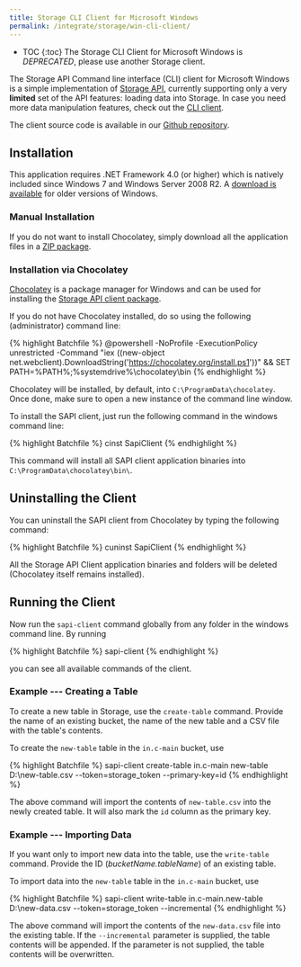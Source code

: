 ```yaml
---
title: Storage CLI Client for Microsoft Windows
permalink: /integrate/storage/win-cli-client/
---
```


* TOC
{:toc}
The Storage CLI Client for Microsoft Windows is *DEPRECATED*, please use another Storage client.

The Storage API Command line interface (CLI) client for Microsoft Windows is a simple implementation
of [Storage API](https://keboola.docs.apiary.io/#), currently supporting only a
very **limited** set of the API features: loading data into Storage.
In case you need more data manipulation features, check out the [CLI client](/integrate/storage/docker-cli-client/).

The client source code is available in our [Github repository](https://github.com/keboola/storage-api-dotnet-client).

## Installation
This application requires .NET Framework 4.0 (or higher) which is natively included since Windows 7
and Windows Server 2008 R2. A [download is available](https://www.microsoft.com/en-us/download/details.aspx?id=17718)
for older versions of Windows.

### Manual Installation
If you do not want to install Chocolatey, simply download all the application files in a
[ZIP package](https://keboola-sapi-dotnet-client.s3.amazonaws.com/builds/sapi-client.zip).

### Installation via Chocolatey
[Chocolatey](https://chocolatey.org/) is a package manager for Windows and can be used for installing the
[Storage API client package](https://chocolatey.org/packages/SapiClient).

If you do not have Chocolatey installed, do so using the following (administrator) command line:

{% highlight Batchfile %}
@powershell -NoProfile -ExecutionPolicy unrestricted -Command "iex ((new-object net.webclient).DownloadString('https://chocolatey.org/install.ps1'))" && SET PATH=%PATH%;%systemdrive%\chocolatey\bin
{% endhighlight %}

Chocolatey will be installed, by default, into `C:\ProgramData\chocolatey`.
Once done, make sure to open a new instance of the command line window.

To install the SAPI client, just run the following command in the windows command line:

{% highlight Batchfile %}
cinst SapiClient
{% endhighlight %}

This command will install all SAPI client application binaries into `C:\ProgramData\chocolatey\bin\`.

## Uninstalling the Client
You can uninstall the SAPI client from Chocolatey by typing the following command:

{% highlight Batchfile %}
cuninst SapiClient
{% endhighlight %}

All the Storage API Client application binaries and folders will be deleted (Chocolatey itself remains installed).

## Running the Client
Now run the `sapi-client` command globally from any folder in the windows command line. By running

{% highlight Batchfile %}
sapi-client
{% endhighlight %}

you can see all available commands of the client.

### Example --- Creating a Table
To create a new table in Storage, use the `create-table` command. Provide the name of an
existing bucket, the name of the new table and a CSV file with the table's contents.

To create the `new-table` table  in the `in.c-main` bucket, use

{% highlight Batchfile %}
sapi-client create-table in.c-main new-table D:\new-table.csv --token=storage_token --primary-key=id
{% endhighlight %}

The above command will import the contents of `new-table.csv` into the newly created table. It will
also mark the `id` column as the primary key.

### Example --- Importing Data
If you want only to import new data into the table, use the `write-table` command. Provide
the ID (*bucketName.tableName*) of an existing table.

To import data into the `new-table` table in the `in.c-main` bucket, use

{% highlight Batchfile %}
sapi-client write-table in.c-main.new-table D:\new-data.csv --token=storage_token --incremental
{% endhighlight %}

The above command will import the contents of the `new-data.csv` file into the existing table. If the
`--incremental` parameter is supplied, the table contents will be appended. If the parameter is not
supplied, the table contents will be overwritten.
